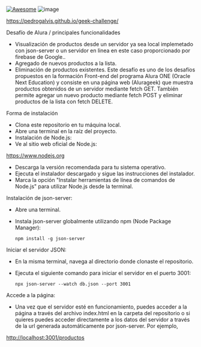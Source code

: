 [![Awesome](https://awesome.re/badge.svg)](https://awesome.re)
![image](https://github.com/pedrogalvis/geek-challenge/assets/97988826/f27fa26e-1bf1-4a05-b682-4c03a8e276e4)

https://pedrogalvis.github.io/geek-challenge/

Desafío de Alura / principales funcionalidades

- Visualización de productos desde un servidor ya sea local implemetado con json-server o un servidor en linea en este caso proporcionado por firebase de Google..
- Agregado de nuevos productos a la lista.
- Eliminación de productos existentes.
Este desafío es uno de los desafíos propuestos en la formación Front-end del programa Alura ONE (Oracle Next Education) y consiste en una página web (Alurageek) que muestra productos obtenidos de un servidor mediante fetch GET. También permite agregar un nuevo producto mediante fetch POST y eliminar productos de la lista con fetch DELETE.

Forma de instalación

 - Clona este repositorio en tu máquina local.
 - Abre una terminal en la raíz del proyecto.
 - Instalación de Node.js:
 - Ve al sitio web oficial de Node.js:

<https://www.nodejs.org>

- Descarga la versión recomendada para tu sistema operativo.
- Ejecuta el instalador descargado y sigue las instrucciones del instalador.
- Marca la opción "Instalar herramientas de línea de comandos de Node.js" para utilizar Node.js desde la terminal.

Instalación de json-server:

- Abre una terminal.
- Instala json-server globalmente utilizando npm (Node Package Manager):

      npm install -g json-server

Iniciar el servidor JSON:

- En la misma terminal, navega al directorio donde clonaste el repositorio.
- Ejecuta el siguiente comando para iniciar el servidor en el puerto 3001:

      npx json-server --watch db.json --port 3001

Accede a la página:

- Una vez que el servidor esté en funcionamiento, puedes acceder a la página a través del archivo index.html en la carpeta del repositorio o si quieres puedes acceder directamente a los datos del servidor a través de la url generada automáticamente por json-server. Por ejemplo,

<http://localhost:3001/productos> <br>
<spam>
